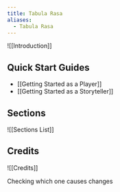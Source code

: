 ```yaml
---
title: Tabula Rasa
aliases:
  - Tabula Rasa
---
```


![[Introduction]]
## Quick Start Guides
- [[Getting Started as a Player]]
- [[Getting Started as a Storyteller]]
## Sections
![[Sections List]]
## Credits
![[Credits]]

Checking which one causes changes
